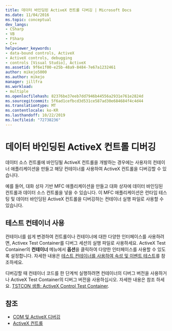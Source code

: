 ```yaml
---
title: 데이터 바인딩된 ActiveX 컨트롤 디버깅 | Microsoft Docs
ms.date: 11/04/2016
ms.topic: conceptual
dev_langs:
- CSharp
- VB
- FSharp
- C++
helpviewer_keywords:
- data-bound controls, ActiveX
- ActiveX controls, debugging
- controls [Visual Studio], ActiveX
ms.assetid: 9f6e1f00-e25b-48a9-8484-7e67a1232461
author: mikejo5000
ms.author: mikejo
manager: jillfra
ms.workload:
- multiple
ms.openlocfilehash: 82376be37eeb7dd7946b44556a2931e761e2824d
ms.sourcegitcommit: 5f6ad1cefbcd3d531ce587ad30e684684f4c4d44
ms.translationtype: MT
ms.contentlocale: ko-KR
ms.lasthandoff: 10/22/2019
ms.locfileid: "72738236"
---
```

# <a name="debugging-a-data-bound-activex-control"></a>데이터 바인딩된 ActiveX 컨트롤 디버깅
데이터 소스 컨트롤에 바인딩될 ActiveX 컨트롤을 개발하는 경우에는 사용자의 컨테이너 애플리케이션을 만들고 해당 컨테이너를 사용하여 ActiveX 컨트롤을 디버깅할 수 있습니다.

 예를 들어, 대화 상자 기반 MFC 애플리케이션을 만들고 대화 상자에 데이터 바인딩된 컨트롤과 데이터 소스 컨트롤을 넣을 수 있습니다. 이 MFC 애플리케이션은 런타임 테스팅 및 데이터 바인딩된 ActiveX 컨트롤을 디버깅하는 컨테이너 실행 파일로 사용할 수 있습니다.

## <a name="using-the-test-container"></a>테스트 컨테이너 사용
 컨테이너를 쉽게 변경하여 컨트롤이나 컨테이너에 대한 다양한 인터페이스를 사용하려면, Activex Test Container를 디버그 세션의 실행 파일로 사용하세요. ActiveX Test Container의 **컨테이너** 메뉴에서 **옵션**을 클릭하여 다양한 인터페이스를 사용할 수 있도록 설정합니다. 자세한 내용은 [테스트 컨테이너를 사용하여 속성 및 이벤트 테스트](/cpp/mfc/testing-properties-and-events-with-test-container)를 참조하세요.

 디버깅할 때 컨테이너 코드를 한 단계씩 실행하려면 컨테이너의 디버그 버전을 사용하거나 ActiveX Test Container의 디버그 버전을 사용하십시오. 자세한 내용은 참조 하세요. [TSTCON 샘플: ActiveX Control Test Container](https://msdn.microsoft.com/library/72fa40ef-27d3-400c-813f-10b03236e600).

## <a name="see-also"></a>참조
- [COM 및 ActiveX 디버깅](../debugger/com-and-activex-debugging.md)
- [ActiveX 컨트롤](/cpp/mfc/activex-controls)